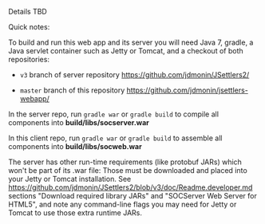 Details TBD

Quick notes:

To build and run this web app and its server
you will need Java 7, gradle, a Java servlet container
such as Jetty or Tomcat, and a checkout of both repositories:

- `v3` branch of server repository https://github.com/jdmonin/JSettlers2/

- `master` branch of this repository https://github.com/jdmonin/jsettlers-webapp/

In the server repo, run `gradle war` or `gradle build` to compile all
components into **build/libs/socserver.war**

In this client repo, run `gradle war` or `gradle build` to assemble all
components into **build/libs/socweb.war**

The server has other run-time requirements (like protobuf JARs) which won't
be part of its .war file: Those must be downloaded and placed into your Jetty
or Tomcat installation. See
https://github.com/jdmonin/JSettlers2/blob/v3/doc/Readme.developer.md
sections "Download required library JARs" and "SOCServer Web Server for
HTML5", and note any command-line flags you may need for Jetty or Tomcat to
use those extra runtime JARs.


